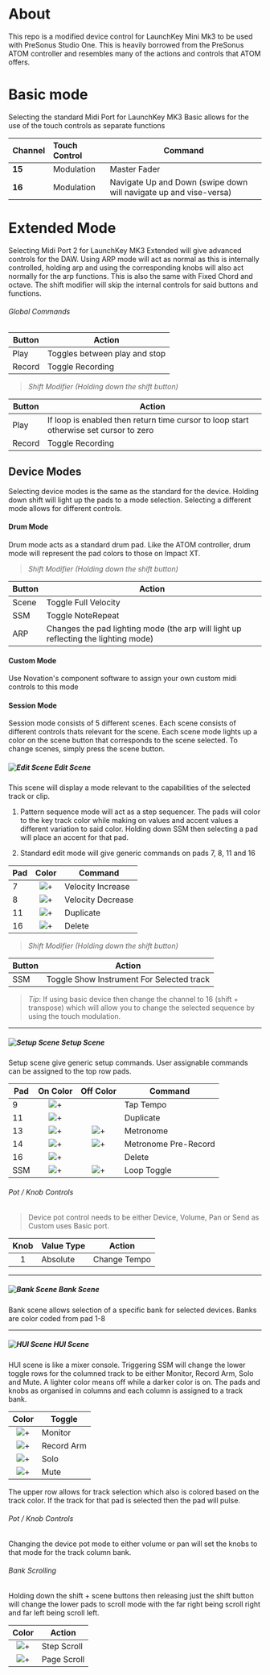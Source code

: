 # About

This repo is a modified device control for LaunchKey Mini Mk3 to be used with PreSonus Studio One. This is heavily borrowed from the PreSonus ATOM controller and resembles many of the actions and controls that ATOM offers.

# Basic mode

Selecting the standard Midi Port for LaunchKey MK3 Basic allows for the use of the touch controls as separate functions

| Channel | Touch Control  | Command                |
| ------- |:-------------- | ---------------------- |
| **15**  | Modulation     | Master Fader           |
| **16**  | Modulation     | Navigate Up and Down (swipe down will navigate up and vise-versa) |


# Extended Mode

Selecting Midi Port 2 for LaunchKey MK3 Extended will give advanced controls for the DAW. Using ARP mode will act as normal as this is internally controlled, holding arp and using the corresponding knobs will also act normally for the arp functions. This is also the same with Fixed Chord and octave. The shift modifier will skip the internal controls for said buttons and functions.

###### Global Commands

| Button    | Action                            |
| --------- | --------------------------------- |
| Play      | Toggles between play and stop     |
| Record    | Toggle Recording                  |


> *Shift Modifier (Holding down the shift button)*

| Button    | Action                            |
| --------- | --------------------------------- |
| Play      | If loop is enabled then return time cursor to loop start otherwise set cursor to zero     |
| Record    | Toggle Recording                  |

## Device Modes
Selecting device modes is the same as the standard for the device. Holding down shift will light up the pads to a mode selection. Selecting a different mode allows for different controls.

#### Drum Mode
Drum mode acts as a standard drum pad. Like the ATOM controller, drum mode will represent the pad colors to those on Impact XT.


> *Shift Modifier (Holding down the shift button)*

| Button    | Action                                                                                |
| --------- | ------------------------------------------------------------------------------------- |
| Scene     | Toggle Full Velocity                                                                  |
| SSM       | Toggle NoteRepeat                                                                     |
| ARP       | Changes the pad lighting mode (the arp will light up reflecting the lighting mode)    |

#### Custom Mode
Use Novation's component software to assign your own custom midi controls to this mode

#### Session Mode
Session mode consists of 5 different scenes. Each scene consists of different controls thats relevant for the scene. Each scene mode lights up a color on the scene button that corresponds to the scene selected. To change scenes, simply press the scene button.


##### ![Edit Scene](https://via.placeholder.com/24/AAAA00/000000?text=+) Edit Scene
This scene will display a mode relevant to the capabilities of the selected track or clip.

1. Pattern sequence mode will act as a step sequencer. The pads will color to the key track color while making on values and accent values a different variation to said color. Holding down SSM then selecting a pad will place an accent for that pad.

1. Standard edit mode will give generic commands on pads 7, 8, 11 and 16

| Pad   | Color                                                     | Command               |
| ----- |:---------------------------------------------------------:| --------------------- |
| 7     | ![+](https://via.placeholder.com/24/888800/000000?text=+) | Velocity Increase     |
| 8     | ![+](https://via.placeholder.com/24/00FF00/000000?text=+) | Velocity Decrease     |
| 11    | ![+](https://via.placeholder.com/24/CCCCCC/000000?text=+) | Duplicate             |
| 16    | ![+](https://via.placeholder.com/24/FF0000/000000?text=+) | Delete                |


> *Shift Modifier (Holding down the shift button)*

| Button  | Action                                                                                |
| ------- | ------------------------------------------------------------------------------------- |
| SSM     | Toggle Show Instrument For Selected track                                             |


>  _Tip_: If using basic device then change the channel to 16 (shift + transpose) which will allow you to change the selected sequence by using the touch modulation.

---

##### ![Setup Scene](https://via.placeholder.com/24/0000FF/000000?text=+) Setup Scene

Setup scene give generic setup commands. User assignable commands can be assigned to the top row pads.

| Pad   | On Color                                                  | Off Color                                                 | Command               |
| ----- |:---------------------------------------------------------:|:---------------------------------------------------------:| --------------------- |
| 9     | ![+](https://via.placeholder.com/24/0000FF/000000?text=+) |                                                           | Tap Tempo             |
| 11    | ![+](https://via.placeholder.com/24/CCCCCC/000000?text=+) |                                                           | Duplicate             |
| 13    | ![+](https://via.placeholder.com/24/00FF00/000000?text=+) | ![+](https://via.placeholder.com/24/888800/000000?text=+) | Metronome             |
| 14    | ![+](https://via.placeholder.com/24/008800/000000?text=+) | ![+](https://via.placeholder.com/24/888800/000000?text=+) | Metronome Pre-Record  |
| 16    | ![+](https://via.placeholder.com/24/FF0000/000000?text=+) |                                                           | Delete                |
| SSM   | ![+](https://via.placeholder.com/24/00FFFF/000000?text=+) | ![+](https://via.placeholder.com/24/000000/000000?text=+) | Loop Toggle           |

###### Pot / Knob Controls

> Device pot control needs to be either Device, Volume, Pan or Send as Custom uses Basic port.

| Knob  | Value Type | Action       |
|:-----:| ---------- | ------------ |
| 1     | Absolute   | Change Tempo |

---

##### ![Bank Scene](https://via.placeholder.com/24/00FF00/000000?text=+) Bank Scene

Bank scene allows selection of a specific bank for selected devices. Banks are color coded from pad 1-8

---

##### ![HUI Scene](https://via.placeholder.com/24/38FFCC/000000?text=+) HUI Scene

HUI scene is like a mixer console. Triggering SSM will change the lower toggle rows for the columned track to be either Monitor, Record Arm, Solo and Mute. A lighter color means off while a darker color is on. The pads and knobs as organised in columns and each column is assigned to a track bank.

| Color                                                     | Toggle      |
|:---------------------------------------------------------:| ----------- |
| ![+](https://via.placeholder.com/24/00A9FF/000000?text=+) | Monitor     |
| ![+](https://via.placeholder.com/24/FF4C87/000000?text=+) | Record Arm  |
| ![+](https://via.placeholder.com/24/FFE126/000000?text=+) | Solo        |
| ![+](https://via.placeholder.com/24/874CFF/000000?text=+) | Mute        |

The upper row allows for track selection which also is colored based on the track color. If the track for that pad is selected then the pad will pulse.

###### Pot / Knob Controls

Changing the device pot mode to either volume or pan will set the knobs to that mode for the track column bank.

###### Bank Scrolling
Holding down the shift + scene buttons then releasing just the shift button will change the lower pads to scroll mode with the far right being scroll right and far left being scroll left.

| Color                                                     | Action      |
|:---------------------------------------------------------:| ----------- |
| ![+](https://via.placeholder.com/24/008800/000000?text=+) | Step Scroll |
| ![+](https://via.placeholder.com/24/00FF00/000000?text=+) | Page Scroll |

